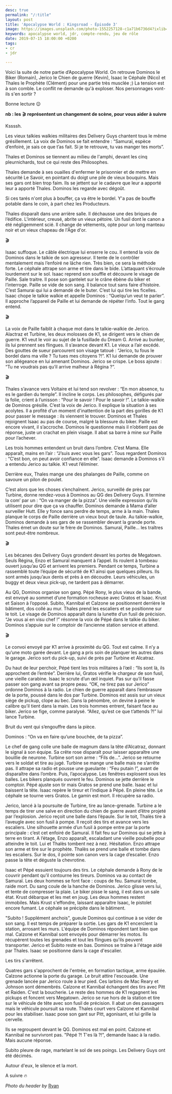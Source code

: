 ```yaml
---
desc: true
permalink: "/:title"
layout: post
title: 'Apocalypse World : Kingsroad - Épisode 3'
image: https://images.unsplash.com/photo-1552257128-c1a71b6736d4?ixlib=rb-1.2.1&auto=format&fit=crop&w=1951&q=80
keywords: apocalypse world, jdr, compte-rendu, jeu de rôle
date: 2019-07-15 18:00:00 +0200
tags:
- cr
- jdr

---
```

Voici la suite de notre partie d’Apocalypse World. On retrouve Dominos le Biker (Romain), Jerico le Chien de guerre (Kevin), Isaac le Céphale (Nico) et Thales le Prophète (Clément) pour une partie très musclée ;) La tension est à son comble. Le conflit ne demande qu'à exploser. Nos personnages vont-ils s'en sortir ?

Bonne lecture 😉

**nb : les** 🎬 **représentent un changement de scène, pour vous aider à suivre**

Kssssh.

Les vieux talkies walkies militaires des Delivery Guys chantent tous le même grésillement. La voix de Dominos se fait entendre : “Samuraï, espèce d’enfoiré, je sais ce que t’as fait. Si je te retrouve, tu vas manger tes morts”.

Thales et Dominos se tiennent au milieu de l'amphi, devant les cinq pleurnichards, tout ce qui reste des Philosophes.

Thales demande à ses ouailles d'enfermer le prisonnier et de mettre en sécurité Le Savoir, en pointant du doigt une pile de vieux bouquins. Mais ses gars ont bien trop faim. Ils se jettent sur le cadavre que leur a apporté leur a apporté Thales. Dominos les regarde avec dégoût.

Si ces tarés n'ont plus à bouffer, ça va être le bordel. Y'a pas de bouffe potable dans le coin, à part chez les Producteurs.

Thales disparaît dans une arrière salle. Il déchausse une des briques de l’édifice. L'intérieur, creusé, abrite un vieux pétoire. Un fusil dont le canon a été négligemment scié. Il change de vêtements, opte pour un long manteau noir et un vieux chapeau de l'Âge d'or.

🎬

Isaac suffoque. Le câble électrique lui enserre le cou. Il entend la voix de Dominos dans le talkie de son agresseur. Il tente de le contrôler mentalement mais l’enfoiré ne lâche rien. Très bien, ce sera la méthode forte. Le céphale attrape son arme et tire dans le bide. L’attaquant s’écroule lourdement sur le sol. Isaac reprend son souffle et découvre le visage de Paille. Sale traitre. Il pose son gantelet sur le crâne ébène du biker et l’interroge. Paille se vide de son sang. Il balance tout sans faire d’histoire. C’est Samurai qui lui a demandé de le buter. C’est lui qui tire les ficelles. Isaac chope le talkie walkie et appelle Dominos : “Quelqu’un veut te parler”. Il approche l’appareil de Paille et lui demande de répéter l’info. Tout le gang entend.

🎬

La voix de Paille faiblit à chaque mot dans le talkie-walkie de Jerico. Alactraz et Turbine, les deux molosses de K1, se dirigent vers le chien de guerre. K1 veut le voir au sujet de la fusillade du Dream G. Arrivé au bunker, ils lui prennent ses flingues. Il s’avance devant K1. Le vieux a l’air excédé. Des gouttes de sueur parcourent son visage tatoué : “Jerico, tu fous le bordel dans ma ville ? Tu tues mes citoyens ?!”. K1 lui demande de prouver son allégeance en lui amenant Dominos. Jerico se crispe. Le boss ajoute : “Tu ne voudrais pas qu’il arrive malheur à Régina ?”.

🎬

Thales s’avance vers Voltaire et lui tend son revolver : “En mon absence, tu es le gardien du temple”. Il incline le corps. Les philosophes, défigurés par la folie, crient à l’unisson : “Pour le savoir ! Pour le savoir !”. Le talkie-walkie de Dominos grésille. C’est la voix de Jerico. Il explique la situation à ses acolytes. Il a profité d’un moment d'inattention de la part des gorilles de K1 pour passer le message : ils viennent le trouver. Dominos et Thales rejoignent Isaac au pas de course, malgré la blessure du biker. Paille est encore vivant, il s’accroche. Dominos le questionne mais il n’obtient pas de réponse, juste un crachat en plein visage. Il abat sa barre à mine sur Paille pour l’achever.

Les trois hommes entendent un bruit dans l’ombre. C’est Mama. Elle apparaît, mains en l’air : “J’suis avec vous les gars”. Tous regardent Dominos : “C’est bon, on peut avoir confiance en elle”. Isaac demande à Dominos s’il a entendu Jerico au talkie. K1 veut l’éliminer.

Derrière eux, Thales mange une des phalanges de Paille, comme on savoure un pilon de poulet.

C’est alors que les choses s’enchaînent. Jerico, surveillé de près par Turbine, donne rendez-vous à Dominos au QG des Delivery Guys. Il termine la com’ par un : “On va manger de la pizza”. Une vieille expression qu’ils utilisent pour dire que ça va chauffer. Dominos demande à Mama d’aller surveiller Hutt. Elle y fonce sans perdre de temps, arme à la main. Thales planque le corps de Paille derrière un vieux bout de taule. Au talkie-walkie, Dominos demande à ses gars de se rassembler devant la grande porte. Thales émet un doute sur le frère de Dominos. Samuraï, Paille… les traîtres sont peut-être nombreux.

🎬

Les bécanes des Delivery Guys grondent devant les portes de Megatown. Seuls Régina, Enzo et Samuraï manquent à l’appel. Ils roulent à tombeau ouvert jusqu’au QG et arrivent les premiers. Pendant ce temps, Turbine a rassemblé toute l’équipe de sécurité de K1 ainsi que quelques pilleurs. Ils sont armés jusqu’aux dents et près à en découdre. Leurs véhicules, un buggy et deux vieux pick-up, ne tardent pas à démarrer.

Au QG, Dominos organise son gang. Pépé Rony, le plus vieux de la bande, est envoyé au sommet d’une formation rocheuse avec Gratos et Isaac. Krust et Saison à l’opposé. Subito, Kannibal et Calzone se positionnent derrière le bâtiment, dos collé au mur. Thales prend les escaliers et se positionne sur le toit. Le visage de Dominos apparaît dans la lunette d’un fusil de précision. “Je vous ai en visu chef !” résonne la voix de Pépé dans le talkie du biker. Dominos s’appuie sur le comptoir de l’ancienne station service et attend.

🎬

Le convoi envoyé par K1 arrive à proximité du QG. Tout est calme. Il n’y a qu’une moto garée devant. Le gang a pris soin de planquer les autres dans le garage. Jerico sort du pick-up, suivi de près par Turbine et Alcatraz.

Du haut de leur perchoir, Pépé tient les trois militaires à l’œil : “Ils sont là, ils approchent de l’entrée”. Derrière lui, Gratos vérifie le chargeur de son fusil, une vieille carabine. Isaac le scrute d’un œil inquiet. Pas sur qu’il fasse passer son gang avant sa propre peau. “OK, ne tirez pas sur Jerico” ordonne Dominos à la radio. Le chien de guerre apparaît dans l’embrasure de la porte, poussé dans le dos par Turbine. Dominos est assis sur un vieux siège de pickup, clope au bec. Dans la pénombre, on devine à peine le calibre qu’il tient dans la main. Les trois hommes entrent, faisant face au biker. Jerico se fige, comme paralysé. “Allez, qu’est ce que t’attends ?!” lui lance Turbine.

Bruit du vent qui s’engouffre dans la pièce.

Dominos : “On va en faire qu’une bouchée, de ta pizza”.

Le chef de gang colle une balle de magnum dans la tête d’Alcatraz, donnant le signal à son équipe. Sa crête rose disparaît pour laisser apparaître une bouillie de neurone. Turbine sort son arme : “Fils de…”. Jerico se retourne vers le soldat et tire au jugé. Turbine se mange une balle mais ne s’arrête pas. Il attrape sa radio et pousse une gueulante : “Feu putain !”, avant de disparaître dans l’ombre. Puis, l’apocalypse. Les fenêtres explosent sous les balles. Les bikers planqués ouvrent le feu. Dominos se jette derrière le comptoir. Pépé ajuste son tir mais Gratos se prend une balle. Isaac et lui baissent la tête. Isaac repère le tireur et l’indique à Pépé. En pleine tête. Le céphale se tourne vers Gratos. Le gamin est mort. Il récupère sa radio.

Jerico, lancé à la poursuite de Turbine, tire au lance-grenade. Turbine a le temps de tirer une salve en direction du chien de guerre avant d’être projeté par l’explosion. Jerico reçoit une balle dans l’épaule. Sur le toit, Thalès tire à l’aveugle avec son fusil à pompe. Il reçoit des tirs et avance vers les escaliers. Une silhouette armée d’un fusil à pompe entre par la porte principale : c’est cet enfoiré de Samuraï. Il fait feu sur Dominos qui se jette à terre en tirant. A l’étage, Enzo apparaît, escaladant une vieille poubelle pour atteindre le toit. Lui et Thalès tombent nez à nez. Hésitation. Enzo attrape son arme et tire sur le prophète. Thalès se prend une balle et tombe dans les escaliers. Sur le dos, il pointe son canon vers la cage d’escalier. Enzo passe la tête et déguste la chevrotine.

Isaac et Pépé essuient toujours des tirs. Le céphale demande à Rony de le couvrir pendant qu’il contourne les tireurs. Dominos va au contact de Samuraï. Les deux hommes se font face : coups de feu. Samuraï tombe, raide mort. Du sang coule de la hanche de Dominos. Jerico glisse vers lui, et tente de compresser la plaie. Le biker pisse le sang, il est dans un sale état. Krust débarque et les met en joug. Les deux hommes restent immobiles. Mais Krust s'effondre, laissant apparaître Isaac, le pistolet encore fumant. Le céphale se précipite dans le bâtiment.

"Subito ! Supplément anchois", gueule Dominos qui continue à se vider de son sang. Il est temps de préparer la sortie. Les gars de K1 encerclent la station, arrosant les murs. L'équipe de Dominos répondent tant bien que mal. Calzone et Kannibal sont envoyés pour démarrer les motos. Ils récupèrent toutes les grenades et tout les flingues qu'ils peuvent transporter. Jerico et Subito reste en bas. Dominos se traîne à l'étage aidé par Thales. Isaac se positionne dans la cage d'escalier.

Les tirs s'arrêtent.

Quatres gars s'approchent de l'entrée, en formation tactique, arme épaulée. Calzone actionne la porte du garage. Le bruit attire l'escouade. Une grenade lancée par Jerico roule à leur pied. Ces larbins de Mac Reary et Johnson sont démembrés. Calzone et Kannibal échangent des tirs avec Pitt et Raiden. C'est la boucherie. Le reste des hommes de K1 regagnent les pickups et foncent vers Megatown. Jerico se rue hors de la station et tire sur le véhicule de tête avec son fusil de précision. Il abat un des passagers mais le véhicule poursuit sa route. Thales court vers Calzone et Kannibal pour les stabiliser. Isaac pose son gant sur Pitt, agonisant, et lui grille la cervelle.

Ils se regroupent devant le QG. Dominos est mal en point. Calzone et Kannibal ne survivront pas. "Pépé ?! T'es là ?!", demande Isaac à la radio. Mais aucune réponse.

Subito pleure de rage, martelant le sol de ses poings. Les Delivery Guys ont été décimés.

Autour d'eux, le silence et la mort.

A suivre 🔥

_Photo du header by_ [Ryan](https://unsplash.com/@r1ppy)